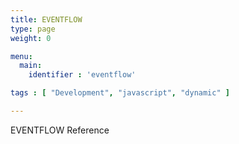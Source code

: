 ```yaml
---
title: EVENTFLOW
type: page
weight: 0

menu:
  main:
    identifier : 'eventflow'

tags : [ "Development", "javascript", "dynamic" ]

---
```


EVENTFLOW Reference